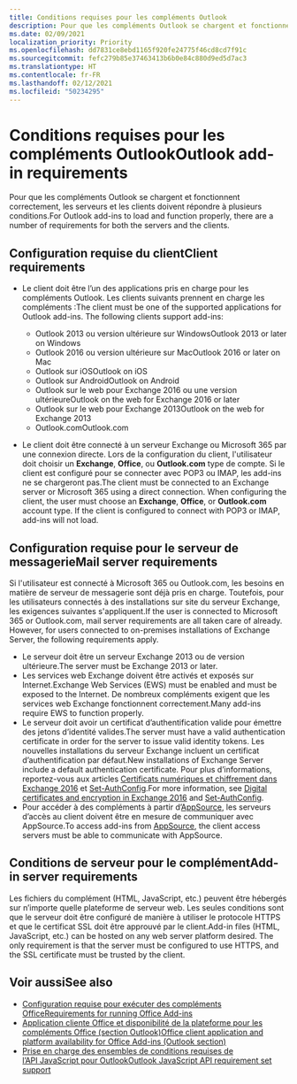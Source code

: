 ```yaml
---
title: Conditions requises pour les compléments Outlook
description: Pour que les compléments Outlook se chargent et fonctionnent correctement, les serveurs et les clients doivent répondre à plusieurs conditions.
ms.date: 02/09/2021
localization_priority: Priority
ms.openlocfilehash: dd7831ce8ebd1165f920fe24775f46cd8cd7f91c
ms.sourcegitcommit: fefc279b85e37463413b6b0e84c880d9ed5d7ac3
ms.translationtype: HT
ms.contentlocale: fr-FR
ms.lasthandoff: 02/12/2021
ms.locfileid: "50234295"
---
```

# <a name="outlook-add-in-requirements"></a><span data-ttu-id="eb031-103">Conditions requises pour les compléments Outlook</span><span class="sxs-lookup"><span data-stu-id="eb031-103">Outlook add-in requirements</span></span>

<span data-ttu-id="eb031-104">Pour que les compléments Outlook se chargent et fonctionnent correctement, les serveurs et les clients doivent répondre à plusieurs conditions.</span><span class="sxs-lookup"><span data-stu-id="eb031-104">For Outlook add-ins to load and function properly, there are a number of requirements for both the servers and the clients.</span></span>

## <a name="client-requirements"></a><span data-ttu-id="eb031-105">Configuration requise du client</span><span class="sxs-lookup"><span data-stu-id="eb031-105">Client requirements</span></span>

- <span data-ttu-id="eb031-106">Le client doit être l’un des applications pris en charge pour les compléments Outlook. Les clients suivants prennent en charge les compléments :</span><span class="sxs-lookup"><span data-stu-id="eb031-106">The client must be one of the supported applications for Outlook add-ins. The following clients support add-ins:</span></span>

   - <span data-ttu-id="eb031-107">Outlook 2013 ou version ultérieure sur Windows</span><span class="sxs-lookup"><span data-stu-id="eb031-107">Outlook 2013 or later on Windows</span></span>
   - <span data-ttu-id="eb031-108">Outlook 2016 ou version ultérieure sur Mac</span><span class="sxs-lookup"><span data-stu-id="eb031-108">Outlook 2016 or later on Mac</span></span>
   - <span data-ttu-id="eb031-109">Outlook sur iOS</span><span class="sxs-lookup"><span data-stu-id="eb031-109">Outlook on iOS</span></span>
   - <span data-ttu-id="eb031-110">Outlook sur Android</span><span class="sxs-lookup"><span data-stu-id="eb031-110">Outlook on Android</span></span>
   - <span data-ttu-id="eb031-111">Outlook sur le web pour Exchange 2016 ou une version ultérieure</span><span class="sxs-lookup"><span data-stu-id="eb031-111">Outlook on the web for Exchange 2016 or later</span></span>
   - <span data-ttu-id="eb031-112">Outlook sur le web pour Exchange 2013</span><span class="sxs-lookup"><span data-stu-id="eb031-112">Outlook on the web for Exchange 2013</span></span>
   - <span data-ttu-id="eb031-113">Outlook.com</span><span class="sxs-lookup"><span data-stu-id="eb031-113">Outlook.com</span></span>

- <span data-ttu-id="eb031-p101">Le client doit être connecté à un serveur Exchange ou Microsoft 365 par une connexion directe. Lors de la configuration du client, l'utilisateur doit choisir un **Exchange**, **Office**, ou **Outlook.com** type de compte. Si le client est configuré pour se connecter avec POP3 ou IMAP, les add-ins ne se chargeront pas.</span><span class="sxs-lookup"><span data-stu-id="eb031-p101">The client must be connected to an Exchange server or Microsoft 365 using a direct connection. When configuring the client, the user must choose an **Exchange**, **Office**, or **Outlook.com** account type. If the client is configured to connect with POP3 or IMAP, add-ins will not load.</span></span>

## <a name="mail-server-requirements"></a><span data-ttu-id="eb031-117">Configuration requise pour le serveur de messagerie</span><span class="sxs-lookup"><span data-stu-id="eb031-117">Mail server requirements</span></span>

<span data-ttu-id="eb031-p102">Si l'utilisateur est connecté à Microsoft 365 ou Outlook.com, les besoins en matière de serveur de messagerie sont déjà pris en charge. Toutefois, pour les utilisateurs connectés à des installations sur site du serveur Exchange, les exigences suivantes s'appliquent.</span><span class="sxs-lookup"><span data-stu-id="eb031-p102">If the user is connected to Microsoft 365 or Outlook.com, mail server requirements are all taken care of already. However, for users connected to on-premises installations of Exchange Server, the following requirements apply.</span></span>

- <span data-ttu-id="eb031-120">Le serveur doit être un serveur Exchange 2013 ou de version ultérieure.</span><span class="sxs-lookup"><span data-stu-id="eb031-120">The server must be Exchange 2013 or later.</span></span>
- <span data-ttu-id="eb031-121">Les services web Exchange doivent être activés et exposés sur Internet.</span><span class="sxs-lookup"><span data-stu-id="eb031-121">Exchange Web Services (EWS) must be enabled and must be exposed to the Internet.</span></span> <span data-ttu-id="eb031-122">De nombreux compléments exigent que les services web Exchange fonctionnent correctement.</span><span class="sxs-lookup"><span data-stu-id="eb031-122">Many add-ins require EWS to function properly.</span></span>
- <span data-ttu-id="eb031-123">Le serveur doit avoir un certificat d’authentification valide pour émettre des jetons d’identité valides.</span><span class="sxs-lookup"><span data-stu-id="eb031-123">The server must have a valid authentication certificate in order for the server to issue valid identity tokens.</span></span> <span data-ttu-id="eb031-124">Les nouvelles installations du serveur Exchange incluent un certificat d’authentification par défaut.</span><span class="sxs-lookup"><span data-stu-id="eb031-124">New installations of Exchange Server include a default authentication certificate.</span></span> <span data-ttu-id="eb031-125">Pour plus d’informations, reportez-vous aux articles [Certificats numériques et chiffrement dans Exchange 2016](/Exchange/architecture/client-access/certificates) et [Set-AuthConfig](/powershell/module/exchange/organization/Set-AuthConfig).</span><span class="sxs-lookup"><span data-stu-id="eb031-125">For more information, see [Digital certificates and encryption in Exchange 2016](/Exchange/architecture/client-access/certificates) and [Set-AuthConfig](/powershell/module/exchange/organization/Set-AuthConfig).</span></span>
- <span data-ttu-id="eb031-126">Pour accéder à des compléments à partir d’[AppSource](https://appsource.microsoft.com/marketplace/apps?product=office&page=1&src=office&corrid=a35323d5-0e3d-4cc0-ba44-57537d74aae8&omexanonuid=581941df-1c6f-4eda-89e7-651af8aeaeb2), les serveurs d’accès au client doivent être en mesure de communiquer avec AppSource.</span><span class="sxs-lookup"><span data-stu-id="eb031-126">To access add-ins from [AppSource](https://appsource.microsoft.com/marketplace/apps?product=office&page=1&src=office&corrid=a35323d5-0e3d-4cc0-ba44-57537d74aae8&omexanonuid=581941df-1c6f-4eda-89e7-651af8aeaeb2), the client access servers must be able to communicate with AppSource.</span></span>

## <a name="add-in-server-requirements"></a><span data-ttu-id="eb031-127">Conditions de serveur pour le complément</span><span class="sxs-lookup"><span data-stu-id="eb031-127">Add-in server requirements</span></span>

<span data-ttu-id="eb031-p105">Les fichiers du complément (HTML, JavaScript, etc.) peuvent être hébergés sur n’importe quelle plateforme de serveur web. Les seules conditions sont que le serveur doit être configuré de manière à utiliser le protocole HTTPS et que le certificat SSL doit être approuvé par le client.</span><span class="sxs-lookup"><span data-stu-id="eb031-p105">Add-in files (HTML, JavaScript, etc.) can be hosted on any web server platform desired. The only requirement is that the server must be configured to use HTTPS, and the SSL certificate must be trusted by the client.</span></span>

## <a name="see-also"></a><span data-ttu-id="eb031-130">Voir aussi</span><span class="sxs-lookup"><span data-stu-id="eb031-130">See also</span></span>

- [<span data-ttu-id="eb031-131">Configuration requise pour exécuter des compléments Office</span><span class="sxs-lookup"><span data-stu-id="eb031-131">Requirements for running Office Add-ins</span></span>](../concepts/requirements-for-running-office-add-ins.md)
- [<span data-ttu-id="eb031-132">Application cliente Office et disponibilité de la plateforme pour les compléments Office (section Outlook)</span><span class="sxs-lookup"><span data-stu-id="eb031-132">Office client application and platform availability for Office Add-ins (Outlook section)</span></span>](../overview/office-add-in-availability.md#outlook)
- [<span data-ttu-id="eb031-133">Prise en charge des ensembles de conditions requises de l’API JavaScript pour Outlook</span><span class="sxs-lookup"><span data-stu-id="eb031-133">Outlook JavaScript API requirement set support</span></span>](../reference/requirement-sets/outlook-api-requirement-sets.md#requirement-sets-supported-by-exchange-servers-and-outlook-clients)
